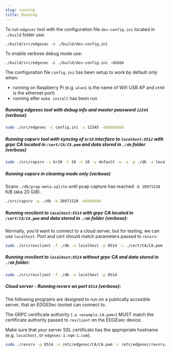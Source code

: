 ```yaml
---
slug: running
title: Running
---
```


To run `edgesec` tool with the configuration file `dev-config.ini` located in `./build` folder use:

```console
./build/src/edgesec -c ./build/dev-config.ini
```

To enable verbose debug mode use:

```console
./build/src/edgesec -c ./build/dev-config.ini -ddddd
```

The configuration file `config.ini` has been setup to work by default only when:

- running on Raspberry Pi (e.g. `wlan1` is the name of Wifi USB AP and `eth0` is the ethernet port)
- running after `make install` has been run

##### Running edgesec tool with debug info and master password `12345` (verbose)

```bash
sudo ./src/edgesec -c config.ini -s 12345 -ddddddddd
```

##### Running capsrv tool with syncing of `br10` interface to `localhost:8512` with grpc CA located in `/cert/CA/CA.pem` and data stored in `./db` folder (verbose)

```bash
sudo ./src/capsrv -i br10 -t 10 -n 10 -y default -w -s -p ./db -a localhost -o 8512 -k ./cert/CA/CA.pem -r 1000000,100 -dddddddddd
```

##### Running capsrv in cleaning mode only (verbose)

Scans `./db/pcap-meta.sqlite` until pcap capture has reached `-b 20971520` KiB (aka 20 GiB).

```bash
./src/capsrv -p ./db -b 20971520 -dddddddd
```

##### Running revclient to `localhost:8514` with grpc CA located in `/cert/CA/CA.pem` and data stored in `./db` folder (verbose):

Normally, you'd want to connect to a cloud server, but for testing, we can use `localhost`. Port and cert should match parameters passed to `revsrv`:

```bash
sudo ./src/revclient -f ./db -a localhost -p 8514 -c ./cert/CA/CA.pem -dddddddd
```

##### Running revclient to `localhost:8514` without grpc CA and data stored in `./db` folder:

```bash
sudo ./src/revclient -f ./db -a localhost -p 8514
```

##### Cloud server - Running revsrv on port `8514` (verbose):

The following programs are designed to run on a publically accesible server, that an EDGESec toolset can connect to.

The GRPC certificate authority (`-a <example.CA.pem>`) MUST match the certificate authority passed to `revclient` on the EDGEsec device.

Make sure that your server SSL certificate has the appropriate hostname (e.g. `localhost`, or `edgesec-1.nqm-1.com`).

```bash
sudo ./revsrv -p 8514 -a /etc/edgesec/CA/CA.pem -c /etc/edgesec/revsrv/server.crt -k /etc/edgesec/revsrv/server.key -dddddd
```
